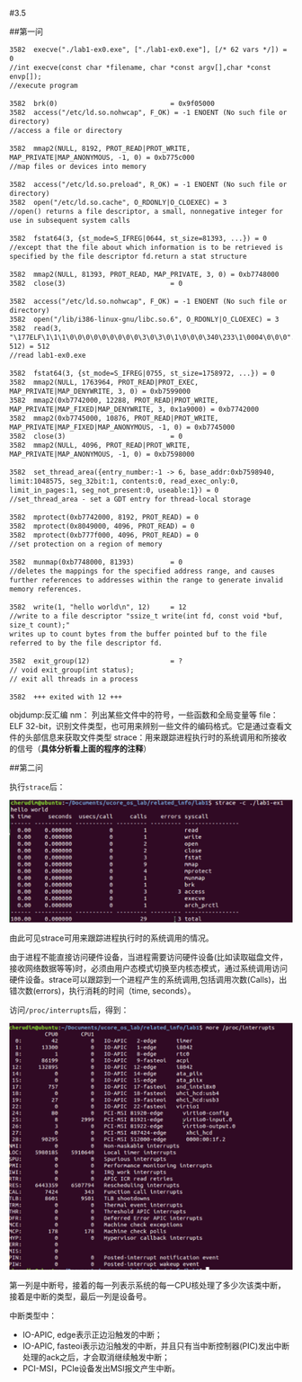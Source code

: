 #3.5

##第一问

    3582  execve("./lab1-ex0.exe", ["./lab1-ex0.exe"], [/* 62 vars */]) = 0
    //int execve(const char *filename, char *const argv[],char *const envp[]);
    //execute program

    3582  brk(0)                            = 0x9f05000
    3582  access("/etc/ld.so.nohwcap", F_OK) = -1 ENOENT (No such file or directory)
    //access a file or directory

    3582  mmap2(NULL, 8192, PROT_READ|PROT_WRITE, MAP_PRIVATE|MAP_ANONYMOUS, -1, 0) = 0xb775c000
    //map files or devices into memory

    3582  access("/etc/ld.so.preload", R_OK) = -1 ENOENT (No such file or directory)
    3582  open("/etc/ld.so.cache", O_RDONLY|O_CLOEXEC) = 3
    //open() returns a file descriptor, a small, nonnegative integer for use in subsequent system calls

    3582  fstat64(3, {st_mode=S_IFREG|0644, st_size=81393, ...}) = 0
    //except that the file about which information is to be retrieved is specified by the file descriptor fd.return a stat structure

    3582  mmap2(NULL, 81393, PROT_READ, MAP_PRIVATE, 3, 0) = 0xb7748000
    3582  close(3)                          = 0

    3582  access("/etc/ld.so.nohwcap", F_OK) = -1 ENOENT (No such file or directory)
    3582  open("/lib/i386-linux-gnu/libc.so.6", O_RDONLY|O_CLOEXEC) = 3
    3582  read(3, "\177ELF\1\1\1\0\0\0\0\0\0\0\0\0\3\0\3\0\1\0\0\0\340\233\1\0004\0\0\0"..., 512) = 512
    //read lab1-ex0.exe

    3582  fstat64(3, {st_mode=S_IFREG|0755, st_size=1758972, ...}) = 0
    3582  mmap2(NULL, 1763964, PROT_READ|PROT_EXEC, MAP_PRIVATE|MAP_DENYWRITE, 3, 0) = 0xb7599000
    3582  mmap2(0xb7742000, 12288, PROT_READ|PROT_WRITE, MAP_PRIVATE|MAP_FIXED|MAP_DENYWRITE, 3, 0x1a9000) = 0xb7742000
    3582  mmap2(0xb7745000, 10876, PROT_READ|PROT_WRITE, MAP_PRIVATE|MAP_FIXED|MAP_ANONYMOUS, -1, 0) = 0xb7745000
    3582  close(3)                          = 0
    3582  mmap2(NULL, 4096, PROT_READ|PROT_WRITE, MAP_PRIVATE|MAP_ANONYMOUS, -1, 0) = 0xb7598000

    3582  set_thread_area({entry_number:-1 -> 6, base_addr:0xb7598940, limit:1048575, seg_32bit:1, contents:0, read_exec_only:0, limit_in_pages:1, seg_not_present:0, useable:1}) = 0
    //set_thread_area - set a GDT entry for thread-local storage

    3582  mprotect(0xb7742000, 8192, PROT_READ) = 0
    3582  mprotect(0x8049000, 4096, PROT_READ) = 0
    3582  mprotect(0xb777f000, 4096, PROT_READ) = 0
    //set protection on a region of memory

    3582  munmap(0xb7748000, 81393)         = 0
    //deletes the mappings for the specified address range, and causes further references to addresses within the range to generate invalid memory references.

    3582  write(1, "hello world\n", 12)     = 12
    //write to a file descriptor "ssize_t write(int fd, const void *buf, size_t count);"
    writes up to count bytes from the buffer pointed buf to the file referred to by the file descriptor fd.

    3582  exit_group(12)                    = ?
    // void exit_group(int status);
    // exit all threads in a process

    3582  +++ exited with 12 +++

objdump:反汇编
nm：
列出某些文件中的符号，一些函数和全局变量等
file： ELF 32-bit，识别文件类型，也可用来辨别一些文件的编码格式。它是通过查看文件的头部信息来获取文件类型
strace：用来跟踪进程执行时的系统调用和所接收的信号（**具体分析看上面的程序的注释**）

##第二问

执行`strace`后：

![](a.png)

由此可见strace可用来跟踪进程执行时的系统调用的情况。 

由于进程不能直接访问硬件设备，当进程需要访问硬件设备(比如读取磁盘文件，接收网络数据等等)时，必须由用户态模式切换至内核态模式，通过系统调用访问硬件设备。strace可以跟踪到一个进程产生的系统调用,包括调用次数(Calls)，出错次数(errors)，执行消耗的时间（time, seconds）。

访问`/proc/interrupts`后，得到：

![](b.png)

第一列是中断号，接着的每一列表示系统的每一CPU核处理了多少次该类中断，接着是中断的类型，最后一列是设备号。

中断类型中：

- IO-APIC, edge表示正边沿触发的中断；
- IO-APIC, fasteoi表示边沿触发的中断，并且只有当中断控制器(PIC)发出中断处理的ack之后，才会取消继续触发中断；
- PCI-MSI，PCIe设备发出MSI报文产生中断。